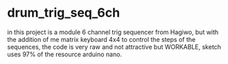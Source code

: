 # drum_trig_seq_6ch
in this project is a module 6 channel trig sequencer from Hagiwo, but with the addition of me matrix keyboard 4x4 to control the steps of the sequences, the code is very raw and not attractive but WORKABLE, sketch uses 97% of the resource arduino nano. 
